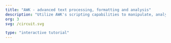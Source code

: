```yaml
---
title: "AWK - advanced text processing, formatting and analysis"
description: "Utilize AWK's scripting capabilities to manipulate, analyze and reformat structured text."
org: 3
svg: /circuit.svg

type: "interactive tutorial"
---
```

